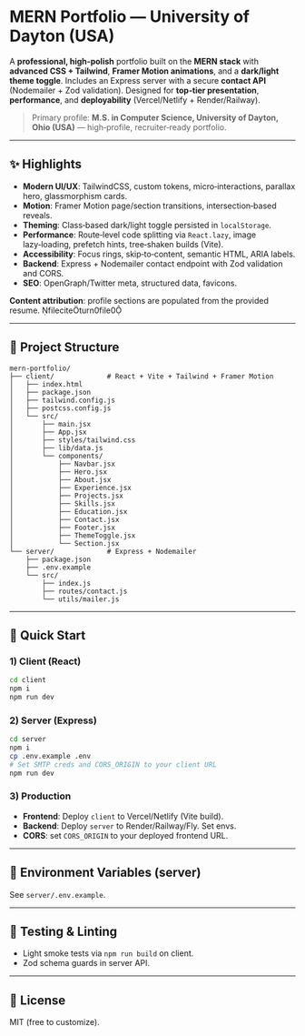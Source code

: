 # MERN Portfolio — University of Dayton (USA)

A **professional, high‑polish** portfolio built on the **MERN stack** with **advanced CSS + Tailwind**, **Framer Motion animations**, and a **dark/light theme toggle**. Includes an Express server with a secure **contact API** (Nodemailer + Zod validation). Designed for **top‑tier presentation**, **performance**, and **deployability** (Vercel/Netlify + Render/Railway).

> Primary profile: **M.S. in Computer Science, University of Dayton, Ohio (USA)** — high‑profile, recruiter‑ready portfolio.

---

## ✨ Highlights

- **Modern UI/UX**: TailwindCSS, custom tokens, micro‑interactions, parallax hero, glassmorphism cards.
- **Motion**: Framer Motion page/section transitions, intersection‑based reveals.
- **Theming**: Class‑based dark/light toggle persisted in `localStorage`.
- **Performance**: Route‑level code splitting via `React.lazy`, image lazy‑loading, prefetch hints, tree‑shaken builds (Vite).
- **Accessibility**: Focus rings, skip‑to‑content, semantic HTML, ARIA labels.
- **Backend**: Express + Nodemailer contact endpoint with Zod validation and CORS.
- **SEO**: OpenGraph/Twitter meta, structured data, favicons.

**Content attribution**: profile sections are populated from the provided resume. fileciteturn0file0

---

## 🧱 Project Structure

```
mern-portfolio/
├── client/             # React + Vite + Tailwind + Framer Motion
│   ├── index.html
│   ├── package.json
│   ├── tailwind.config.js
│   ├── postcss.config.js
│   └── src/
│       ├── main.jsx
│       ├── App.jsx
│       ├── styles/tailwind.css
│       ├── lib/data.js
│       └── components/
│           ├── Navbar.jsx
│           ├── Hero.jsx
│           ├── About.jsx
│           ├── Experience.jsx
│           ├── Projects.jsx
│           ├── Skills.jsx
│           ├── Education.jsx
│           ├── Contact.jsx
│           ├── Footer.jsx
│           ├── ThemeToggle.jsx
│           └── Section.jsx
└── server/             # Express + Nodemailer
    ├── package.json
    ├── .env.example
    └── src/
        ├── index.js
        ├── routes/contact.js
        └── utils/mailer.js
```

---

## 🚀 Quick Start

### 1) Client (React)
```bash
cd client
npm i
npm run dev
```

### 2) Server (Express)
```bash
cd server
npm i
cp .env.example .env
# Set SMTP creds and CORS_ORIGIN to your client URL
npm run dev
```

### 3) Production
- **Frontend**: Deploy `client` to Vercel/Netlify (Vite build).
- **Backend**: Deploy `server` to Render/Railway/Fly. Set envs.
- **CORS**: set `CORS_ORIGIN` to your deployed frontend URL.

---

## 🔧 Environment Variables (server)
See `server/.env.example`.

---

## 🧪 Testing & Linting
- Light smoke tests via `npm run build` on client.
- Zod schema guards in server API.

---

## 📄 License
MIT (free to customize). 
